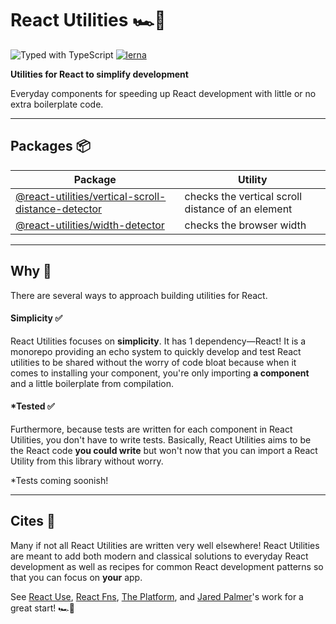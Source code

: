 # React Utilities 🏎💨

![Typed with TypeScript](https://flat.badgen.net/badge/icon/Typed?icon=typescript&label&labelColor=blue&color=555555)
[![lerna](https://img.shields.io/badge/maintained%20with-lerna-cc00ff.svg)](https://lerna.js.org/)

**Utilities for React to simplify development**

Everyday components for speeding up React development with little or no extra boilerplate code.

---

## Packages 📦

| Package                                                                                           | Utility                                           |
| ------------------------------------------------------------------------------------------------- | ------------------------------------------------- |
| [@react-utilities/vertical-scroll-distance-detector](/packages/vertical-scroll-distance-detector) | checks the vertical scroll distance of an element |
| [@react-utilities/width-detector](/packages/width-detector)                                       | checks the browser width                          |

---

## Why 🧐

There are several ways to approach building utilities for React. 

#### Simplicity ✅

React Utilities focuses on **simplicity**. It has 1 dependency—React! It is a monorepo providing an echo system to quickly develop and test React utilities to be shared without the worry of code bloat because when it comes to installing your component, you're only importing **a component** and a little boilerplate from compilation. 

#### *Tested ✅ 

Furthermore, because tests are written for each component in React Utilities, you don't have to write tests. Basically, React Utilities aims to be the React code **you could write** but won't now that you can import a React Utility from this library without worry. 

*Tests coming soonish!

---
## Cites 🙏

Many if not all React Utilities are written very well elsewhere! React Utilities are meant to add both modern and classical solutions to everyday React development as well as recipes for common React development patterns so that you can focus on **your** app. 

See [React Use](https://github.com/streamich/react-use), [React Fns](https://github.com/jaredpalmer/react-fns), [The Platform](https://github.com/jaredpalmer/the-platform), and [Jared Palmer](https://github.com/jaredpalmer)'s work for a great start!  🏎💨
